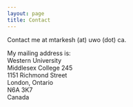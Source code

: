 ```yaml
---
layout: page
title: Contact
---
```


Contact me at mtarkesh (at) uwo (dot) ca.

<p>My mailing address is:<br/>
Western University<br />
Middlesex College 245<br />
1151 Richmond Street<br />
London, Ontario<br />
N6A 3K7<br />
Canada</p>